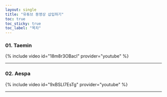 ```yaml
---
layout: single
title: "유튜브 동영상 삽입하기"
toc: true
toc_sticky: true
toc_label: "목차"
---
```


### 01. Taemin 
{% include video id="18m8r3OBacI" provider="youtube" %}

---

### 02. Aespa
{% include video id="9xBSLI7EsTg" provider="youtube" %}

---

